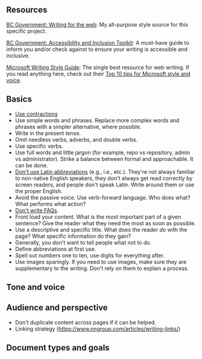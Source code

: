## Resources
[BC Government: Writing for the web](https://www2.gov.bc.ca/gov/content/governments/services-for-government/service-experience-digital-delivery/web-content-development-guides/web-style-guide/writing-guide): My all-purpose style source for this specific project.

[BC Government: Accessibility and Inclusion Toolkit](https://www2.gov.bc.ca/gov/content/home/accessible-government/toolkit): A must-have guide to inform you and/or check against to ensure your writing is accessible and inclusive.

[Microsoft Writing Style Guide](https://docs.microsoft.com/en-us/style-guide/welcome/): The single best resource for web writing. If you read anything here, check out their [Top 10 tips for Microsoft style and voice](https://docs.microsoft.com/en-us/style-guide/top-10-tips-style-voice).

## Basics
- [Use contractions](https://docs.microsoft.com/en-us/style-guide/word-choice/use-contractions)
- Use simple words and phrases. Replace more complex words and phrases with a simpler alternative, where possible.
- Write in the present tense.
- Omit needless verbs, adverbs, and double verbs.
- Use specific verbs.
- Use full words and little jargon (for example, repo vs repository, admin vs administrator). Strike a balance between formal and approachable. It can be done.
- [Don't use Latin abbreviations](https://insidegovuk.blog.gov.uk/2016/07/20/changes-to-the-style-guide-no-more-eg-and-ie-etc/) (e.g., i.e., etc.). They're not always familiar to non-native English speakers, they don't always get read correctly by screen readers, and people don't speak Latin. Write around them or use the proper English.
- Avoid the passive voice. Use verb-forward language. Who does what? What performs what action?
- [Don't write FAQs](https://gds.blog.gov.uk/2013/07/25/faqs-why-we-dont-have-them/).
- Front load your content. What is the most important part of a given sentence? Give the reader what they need the most as soon as possible.
- Use a descriptive and specific title. What does the reader _do_ with the page? What specific information do they gain?
- Generally, you don't want to tell people what not to do.
- Define abbreviations at first use.
- Spell out numbers one to ten, use digits for everything after.
- Use images sparingly. If you need to use images, make sure they are supplementary to the writing. Don't rely on them to explain a process.

## Tone and voice

## Audience and perspective
- Don't duplicate content across pages if it can be helped.
- Linking strategy (https://www.nngroup.com/articles/writing-links/)

## Document types and goals
